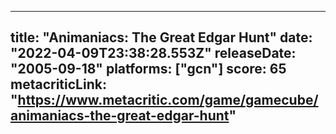 
---
title: "Animaniacs: The Great Edgar Hunt"
date: "2022-04-09T23:38:28.553Z"
releaseDate: "2005-09-18"
platforms: ["gcn"]
score: 65
metacriticLink: "https://www.metacritic.com/game/gamecube/animaniacs-the-great-edgar-hunt"
---
